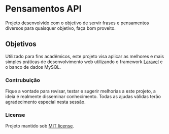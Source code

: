 # Pensamentos API

Projeto desenvolvido com o objetivo de servir frases e pensamentos diversos para quaisquer objetivo, faça bom proveito.


## Objetivos

Utilizado para fins acadêmicos, este projeto visa aplicar as melhores e mais simples práticas de desenvolvimento web utilizando o framework [Laravel](https://laravel.com/) e o banco de dados MySQL.


### Contrubuição

Fique a vontade para revisar, testar e sugerir melhorias a este projeto, a ideia é realmente disseminar conhecimento. Todas as ajudas válidas terão agradecimento especial nesta sessão.


### License
Projeto mantido sob [MIT license](https://opensource.org/licenses/MIT).
